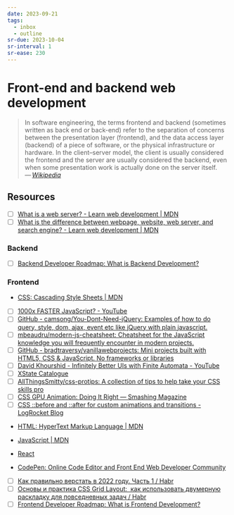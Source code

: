 ```yaml
---
date: 2023-09-21
tags:
  - inbox
  - outline
sr-due: 2023-10-04
sr-interval: 1
sr-ease: 230
---
```


# Front-end and backend web development

> In software engineering, the terms frontend and backend (sometimes written as
> back end or back-end) refer to the separation of concerns between the
> presentation layer (frontend), and the data access layer (backend) of a piece
> of software, or the physical infrastructure or hardware. In the client–server
> model, the client is usually considered the frontend and the server are
> usually considered the backend, even when some presentation work is actually
> done on the server itself.\
> — <cite>[Wikipedia](https://en.wikipedia.org/wiki/Frontend_and_backend)</cite>

## Resources

- [ ] [What is a web server? - Learn web development | MDN](https://developer.mozilla.org/en-US/docs/Learn/Common_questions/Web_mechanics/What_is_a_web_server)
- [ ] [What is the difference between webpage, website, web server, and search engine? - Learn web development | MDN](https://developer.mozilla.org/en-US/docs/Learn/Common_questions/Web_mechanics/Pages_sites_servers_and_search_engines)

### Backend

- [ ] [Backend Developer Roadmap: What is Backend Development?](https://roadmap.sh/backend)

### Frontend

- [CSS: Cascading Style Sheets | MDN](https://developer.mozilla.org/en-US/docs/Web/CSS)
- [ ] [1000x FASTER JavaScript? - YouTube](https://www.youtube.com/watch?v=B76gFi43HvM)
- [ ] [GitHub - camsong/You-Dont-Need-jQuery: Examples of how to do query, style, dom, ajax, event etc like jQuery with plain javascript.](https://github.com/camsong/You-Dont-Need-jQuery)
- [ ] [mbeaudru/modern-js-cheatsheet: Cheatsheet for the JavaScript knowledge you will frequently encounter in modern projects.](https://github.com/mbeaudru/modern-js-cheatsheet)
- [ ] [GitHub - bradtraversy/vanillawebprojects: Mini projects built with HTML5, CSS &amp; JavaScript. No frameworks or libraries](https://github.com/bradtraversy/vanillawebprojects)
- [ ] [David Khourshid - Infinitely Better UIs with Finite Automata - YouTube](https://www.youtube.com/watch?v=VU1NKX6Qkxc)
- [ ] [XState Catalogue](https://xstate-catalogue.com/)
- [ ] [AllThingsSmitty/css-protips: A collection of tips to help take your CSS skills pro](https://github.com/AllThingsSmitty/css-protips)
- [ ] [CSS GPU Animation: Doing It Right — Smashing Magazine](https://www.smashingmagazine.com/2016/12/gpu-animation-doing-it-right/)
- [ ] [CSS ::before and ::after for custom animations and transitions - LogRocket Blog](https://blog.logrocket.com/css-before-after-custom-animations-transitions/)

- [HTML: HyperText Markup Language | MDN](https://developer.mozilla.org/en-US/docs/Web/HTML)
- [JavaScript | MDN](https://developer.mozilla.org/en-US/docs/Web/JavaScript)

- [React](https://react.dev/learn)
- [CodePen: Online Code Editor and Front End Web Developer Community](https://codepen.io/trending)

- [ ] [Как правильно верстать в 2022 году. Часть 1 / Habr](https://habr.com/en/articles/655009/)
- [ ] [Основы и практика CSS Grid Layout:  как использовать двумерную раскладку для повседневных задач / Habr](https://habr.com/en/articles/656245/)
- [ ] [Frontend Developer Roadmap: What is Frontend Development?](https://roadmap.sh/frontend)

